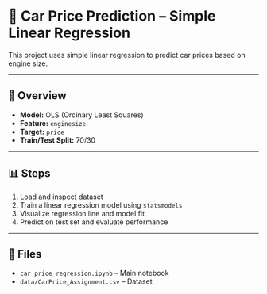 # 🚗 Car Price Prediction – Simple Linear Regression

This project uses simple linear regression to predict car prices based on engine size.

---

## 📌 Overview

- **Model:** OLS (Ordinary Least Squares)
- **Feature:** `enginesize`
- **Target:** `price`
- **Train/Test Split:** 70/30

---

## 📊 Steps

1. Load and inspect dataset
2. Train a linear regression model using `statsmodels`
3. Visualize regression line and model fit
4. Predict on test set and evaluate performance

---

## 📁 Files

- `car_price_regression.ipynb` – Main notebook
- `data/CarPrice_Assignment.csv` – Dataset
